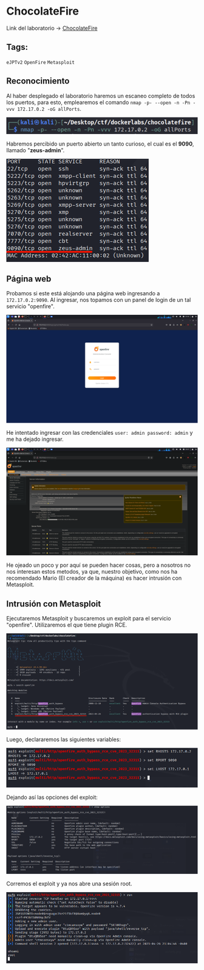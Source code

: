 # ChocolateFire

Link del laboratorio -> [ChocolateFire](https://dockerlabs.es)

## Tags: 
`eJPTv2` `OpenFire` `Metasploit`

## Reconocimiento

Al haber desplegado el laboratorio haremos un escaneo completo de todos los puertos, para esto, emplearemos el comando `nmap -p- --open -n -Pn -vvv 172.17.0.2 -oG allPorts`.

![allPorts](../../images/allPorts.png)

Habremos percibido un puerto abierto un tanto curioso, el cual es el <b>9090</b>, llamado "<b>zeus-admin</b>".

![puertos-allPorts](../../images/puertos-allPorts.png)

## Página web

Probamos si este está alojando una página web ingresando a `172.17.0.2:9090`. Al ingresar, nos topamos con un panel de login de un tal servicio "openfire".

![panel-login](../../images/panel-login.png)

He intentado ingresar con las credenciales `user: admin password: admin` y me ha dejado ingresar.

![server-admin](../../images/server-admin.png)

He ojeado un poco y por aquí se pueden hacer cosas, pero a nosotros no nos interesan estos metodos, ya que, nuestro objetivo, como nos ha recomendado Mario (El creador de la máquina) es hacer intrusión con Metasploit.

## Intrusión con Metasploit

Ejecutaremos Metasploit y buscaremos un exploit para el servicio "openfire". Utilizaremos el que tiene plugin RCE.

![msfconsole](../../images/msfconsole.png)

Luego, declararemos las siguientes variables:

![variables-msfconsole](../../images/variables-msfconsole.png)

Dejando así las opciones del exploit:

![options-msfconsole](../../images/options-msfconsole.png)

Corremos el exploit y ya nos abre una sesión root.

![run&root](../../images/run&root.png)